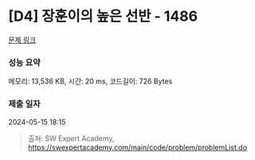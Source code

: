 # [D4] 장훈이의 높은 선반 - 1486 

[문제 링크](https://swexpertacademy.com/main/code/problem/problemDetail.do?contestProbId=AV2b7Yf6ABcBBASw) 

### 성능 요약

메모리: 13,536 KB, 시간: 20 ms, 코드길이: 726 Bytes

### 제출 일자

2024-05-15 18:15



> 출처: SW Expert Academy, https://swexpertacademy.com/main/code/problem/problemList.do